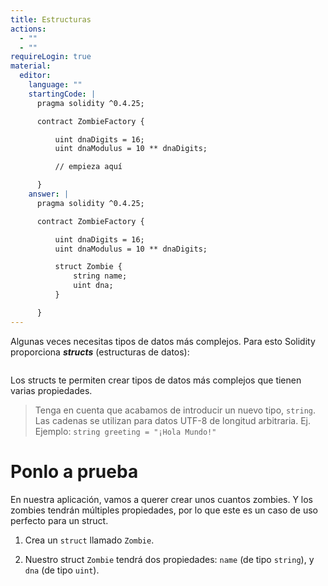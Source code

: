 ```yaml
---
title: Estructuras
actions:
  - ""
  - ""
requireLogin: true
material:
  editor:
    language: ""
    startingCode: |
      pragma solidity ^0.4.25;

      contract ZombieFactory {

          uint dnaDigits = 16;
          uint dnaModulus = 10 ** dnaDigits;

          // empieza aquí

      }
    answer: |
      pragma solidity ^0.4.25;

      contract ZombieFactory {

          uint dnaDigits = 16;
          uint dnaModulus = 10 ** dnaDigits;

          struct Zombie {
              string name;
              uint dna;
          }

      }
---
```


Algunas veces necesitas tipos de datos más complejos. Para esto Solidity proporciona **_structs_** (estructuras de datos):

```
```

Los structs te permiten crear tipos de datos más complejos que tienen varias propiedades.

> Tenga en cuenta que acabamos de introducir un nuevo tipo, `string`. Las cadenas se utilizan para datos UTF-8 de longitud arbitraria. Ej. Ejemplo: `string greeting = "¡Hola Mundo!"`

# Ponlo a prueba

En nuestra aplicación, vamos a querer crear unos cuantos zombies. Y los zombies tendrán múltiples propiedades, por lo que este es un caso de uso perfecto para un struct.

1. Crea un `struct` llamado `Zombie`.

2. Nuestro struct `Zombie` tendrá dos propiedades: `name` (de tipo `string`), y `dna` (de tipo `uint`).
